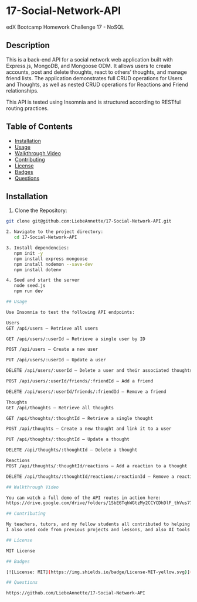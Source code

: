 # 17-Social-Network-API

edX Bootcamp Homework Challenge 17 - NoSQL

## Description

This is a back-end API for a social network web application built with Express.js, MongoDB, and Mongoose ODM. It allows users to create accounts, post and delete thoughts, react to others’ thoughts, and manage friend lists. The application demonstrates full CRUD operations for Users and Thoughts, as well as nested CRUD operations for Reactions and Friend relationships.

This API is tested using Insomnia and is structured according to RESTful routing practices.

## Table of Contents

- [Installation](#installation)
- [Usage](#usage)
- [Walkthrough Video](#walkthrough-video)
- [Contributing](#contributing)
- [License](#license)
- [Badges](#badges)
- [Questions](#questions)

## Installation

1. Clone the Repository:

```bash
git clone git@github.com:LiebeAnnette/17-Social-Network-API.git

2. Navigate to the project directory:
   cd 17-Social-Network-API

3. Install dependencies:
   npm init -y
   npm install express mongoose
   npm install nodemon --save-dev
   npm install dotenv

4. Seed and start the server
   node seed.js
   npm run dev

## Usage

Use Insomnia to test the following API endpoints:

Users
GET /api/users – Retrieve all users

GET /api/users/:userId – Retrieve a single user by ID

POST /api/users – Create a new user

PUT /api/users/:userId – Update a user

DELETE /api/users/:userId – Delete a user and their associated thoughts

POST /api/users/:userId/friends/:friendId – Add a friend

DELETE /api/users/:userId/friends/:friendId – Remove a friend

Thoughts
GET /api/thoughts – Retrieve all thoughts

GET /api/thoughts/:thoughtId – Retrieve a single thought

POST /api/thoughts – Create a new thought and link it to a user

PUT /api/thoughts/:thoughtId – Update a thought

DELETE /api/thoughts/:thoughtId – Delete a thought

Reactions
POST /api/thoughts/:thoughtId/reactions – Add a reaction to a thought

DELETE /api/thoughts/:thoughtId/reactions/:reactionId – Remove a reaction from a thought

## Walkthrough Video

You can watch a full demo of the API routes in action here:
https://drive.google.com/drive/folders/1SbE6TqhWGtzMy2CCYCDhDlF_thVus777?usp=drive_link

## Contributing

My teachers, tutors, and my fellow students all contributed to helping me complete this homework assignment 😊
I also used code from previous projects and lessons, and also AI tools.

## License

MIT License

## Badges

[![License: MIT](https://img.shields.io/badge/License-MIT-yellow.svg)](https://opensource.org/licenses/MIT)

## Questions

https://github.com/LiebeAnnette/17-Social-Network-API
```
